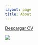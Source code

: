 ```yaml
---
layout: page
title: About
---
```


[Descargar CV](https://madmb.github.io/curriculum-madmb-v2.0.pdf)

![](https://madmb.github.io/curriculum-2.0.png)



